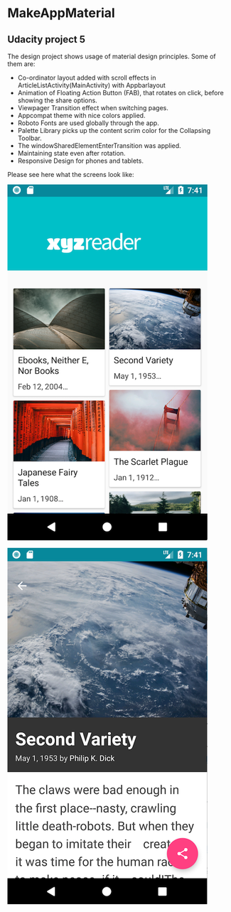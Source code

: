 # MakeAppMaterial
## Udacity project 5 

The design project shows usage of material design principles. Some of them are:

  - Co-ordinator layout added with scroll effects in ArticleListActivity(MainActivity) with Appbarlayout
  - Animation of Floating Action Button (FAB), that rotates on click, before showing the share options. 
  - Viewpager Transition effect when switching pages. 
  - Appcompat theme with nice colors applied. 
  - Roboto Fonts are used globally through the app. 
  - Palette Library picks up the content scrim color for the Collapsing Toolbar. 
  - The windowSharedElementEnterTransition was applied.
  - Maintaining state even after rotation.
  - Responsive Design for phones and tablets.
 
 Please see here what the screens look like:
    
   ![Main View](https://github.com/vjauckus/MakeAppMaterial/blob/master/XYZReader_main.png)
    
    
   ![XYZReader Details](https://github.com/vjauckus/MakeAppMaterial/blob/master/XYZReader_Details.png)
    
    

